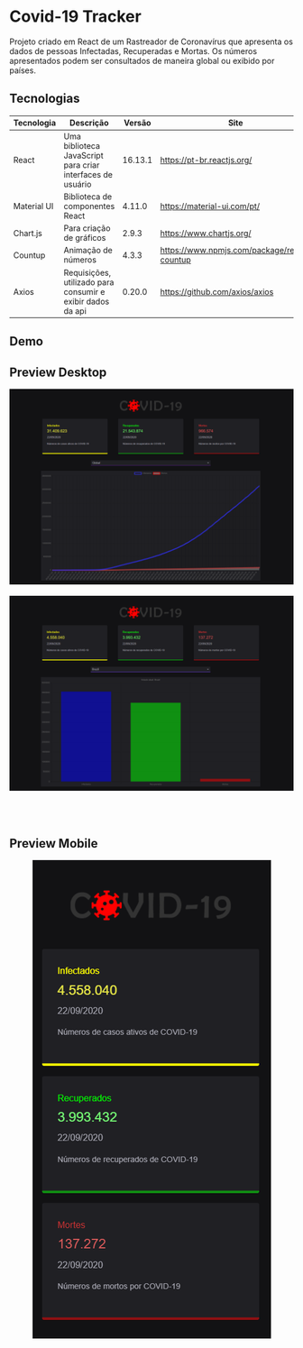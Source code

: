 # Covid-19 Tracker

Projeto criado em React de um Rastreador de Coronavírus que apresenta os dados de pessoas Infectadas, Recuperadas e Mortas.
Os números apresentados podem ser consultados de maneira global ou exibido por países.

## Tecnologias 
Tecnologia | Descrição | Versão | Site
------------ | ------------- | ------------ | ------------
React | Uma biblioteca JavaScript para criar interfaces de usuário | 16.13.1 | https://pt-br.reactjs.org/
Material UI | Biblioteca de componentes React | 4.11.0 | https://material-ui.com/pt/
Chart.js | Para criação de gráficos | 2.9.3 | https://www.chartjs.org/
Countup | Animação de números | 4.3.3 | https://www.npmjs.com/package/react-countup
Axios | Requisições, utilizado para consumir e exibir dados da api | 0.20.0 | https://github.com/axios/axios

## Demo

## Preview Desktop
![Preview Desktop Global](public/preview-global.png)<br><br>
![Preview Desktop por País](public/preview-country.png)<br><br>

<br>

## Preview Mobile
<p align="center">
  <img src="public/preview-global-mobile.png" alt="Preview Mobile Global"/>  
</p>
